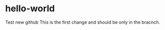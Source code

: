 hello-world
===========

Test new github
This is the first change and should be only in the bracnch.
